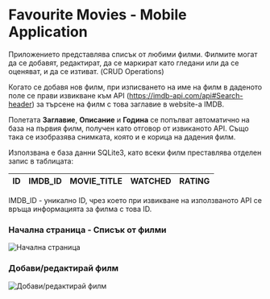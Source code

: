 # Favourite Movies - Mobile Application

Приложението представлява списък от любими филми. 
Филмите могат да се добавят, редактират, да се маркират като гледани или да се оценяват, и да се изтиват. (CRUD Operations)

Когато се добавя нов филм, при изписването на име на филм в даденото поле се прави извикване към API (https://imdb-api.com/api#Search-header) за търсене на филм с това заглавие в website-а IMDB. 

Полетата **Заглавие**, **Описание** и **Година** се попълват автоматично на база на първия филм, получен като отговор от извиканото API.
Също така се изобразява снимката, която и е корица на дадения филм.

Използвана е база данни SQLite3, като всеки филм преставлява отделен запис в таблицата:

| ID | IMDB_ID | MOVIE_TITLE | WATCHED | RATING |
| :--: | :---: | :---------: | :-----: | :----: |

IMDB_ID - уникално ID, чрез което при извикване на използваното API се връща информацията за филма с това ID.

### Начална страница - Списък от филми

![Начална страница](https://i.ibb.co/PTfkDq5/242595059-2117411695064271-8831292347563545090-n.png)

### Добави/редактирай филм

![Добави/редактирай филм](https://i.ibb.co/qDqnN4L/242621323-851593322190587-4152634360892679392-n.png)
